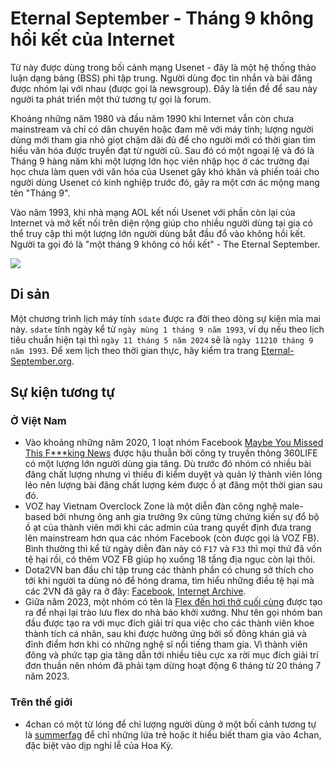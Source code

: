 # Eternal September - Tháng 9 không hồi kết của Internet

Từ này được dùng trong bối cảnh mạng Usenet - đây là một hệ thống thảo luận dạng bảng (BSS) phi tập trung. Người dùng đọc tin nhắn và bài đăng được nhóm lại với nhau (được gọi là newsgroup). Đây là tiền đề để sau này người ta phát triển một thứ tương tự gọi là forum.

Khoảng những năm 1980 và đầu năm 1990 khi Internet vẫn còn chưa mainstream và chỉ có dân chuyên hoặc đam mê với máy tính; lượng người dùng mới tham gia nhỏ giọt chậm dãi đủ để cho người mới có thời gian tìm hiểu văn hóa được truyền đạt từ người cũ. Sau đó có một ngoại lệ và đó là Tháng 9 hàng năm khi một lượng lớn học viên nhập học ở các trường đại học chưa làm quen với văn hóa của Usenet gây khó khăn và phiền toái cho người dùng Usenet có kinh nghiệp trước đó, gây ra một cơn ác mộng mang tên "Tháng 9".

Vào năm 1993, khi nhà mạng AOL kết nối Usenet với phần còn lại của Internet và mở kết nối trên diện rộng giúp cho nhiều người dùng tại gia có thể truy cập thì một lượng lớn người dùng bắt đầu đổ vào không hồi kết. Người ta gọi đó là "một tháng 9 không có hồi kết" - The Eternal September.

![](https://upload.wikimedia.org/wikipedia/commons/thumb/d/d7/Internet_is_Full_-_Go_Away_t-shirt.jpg/480px-Internet_is_Full_-_Go_Away_t-shirt.jpg)

## Di sản

Một chương trình lịch máy tính `sdate` được ra đời theo dòng sự kiện mỉa mai này. `sdate` tính ngày kể từ `ngày mùng 1 tháng 9 năm 1993`, ví dụ nếu theo lịch tiêu chuẩn hiện tại thì `ngày 11 tháng 5 năm 2024` sẽ là `ngày 11210 tháng 9 năm 1993`. Để xem lịch theo thời gian thực, hãy kiểm tra trang [Eternal-September.org](https://Eternal-September.org).

## Sự kiện tương tự

### Ở Việt Nam

- Vào khoảng những năm 2020, 1 loạt nhóm Facebook [Maybe You Missed This F\*\*\*king News](https://www.facebook.com/groups/929563144068596) được hậu thuẫn bởi công ty truyền thông 360LIFE có một lượng lớn người dùng gia tăng. Dù trước đó nhóm có nhiều bài đăng chất lượng nhưng vì thiếu đi kiểm duyệt và quản lý thành viên lỏng lẻo nên lượng bài đăng chất lượng kém được ồ ạt đăng một thời gian sau đó.
- VOZ hay Vietnam Overclock Zone là một diễn đàn công nghệ male-based bởi nhưng ông anh gia trưởng 9x cũng từng chứng kiến sự đổ bộ ồ ạt của thành viên mới khi các admin của trang quyết định đưa trang lên mainstream hơn qua các nhóm Facebook (còn được gọi là VOZ FB). Bình thường thì kể từ ngày diễn đàn này có `F17` và `F33` thì mọi thứ đã vốn tệ hại rồi, có thêm VOZ FB giúp họ xuống 18 tầng địa ngục còn lại thôi.
- Dota2VN ban đầu chỉ tập trung các thành phần có chung sở thích cho tới khi người ta dùng nó để hóng drama, tìm hiểu những điều tệ hại mà các 2VN đã gây ra ở đây: [Facebook](https://www.facebook.com/UrbanHermitOG/posts/pfbid02D6UxqG1Y9zLmpT1JNYV2idF8UD9FZZ2L82GQ8GbNiEmbWkJpJquZG2sriHwjtHWil), [Internet Archive](https://archive.org/details/urbanhermitog-screenshot-2024-05-11-at-13.43.27).
- Giữa năm 2023, một nhóm có tên là [Flex đến hơi thở cuối cùng](https://web.facebook.com/groups/flexdenhoithocuoicung) được tạo ra để nhại lại trào lưu flex do nhà báo khởi xướng. Như tên gọi nhóm ban đầu được tạo ra với mục đích giải trí qua việc cho các thành viên khoe thành tích cá nhân, sau khi được hưởng ứng bởi số đông khán giả và đỉnh điểm hơn khi có những nghệ sĩ nổi tiếng tham gia. Vì thành viên đông và phức tạp gia tăng dẫn tới nhiều tiêu cực xa rời mục đích giải trí đơn thuần nên nhóm đã phải tạm dừng hoạt động 6 tháng từ 20 tháng 7 năm 2023.

### Trên thế giới

- 4chan có một từ lóng để chỉ lượng người dùng ở một bối cảnh tương tự là [summerfag](https://en.wiktionary.org/wiki/summerfag) để chỉ những lứa trẻ hoặc ít hiểu biết tham gia vào 4chan, đặc biệt vào dịp nghỉ lễ của Hoa Kỳ.
